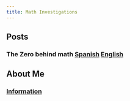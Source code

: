 ```yaml
---
title: Math Investigations
---
```


## Posts

### The Zero behind math [Spanish](https://estfloyd.github.io/Math-Posting/the_zero_behind_math.es.html) [English](https://estfloyd.github.io/Math-Posting/the_zero_behind_math.html)

## About Me
### [Information](https://estfloyd.github.io/Math-Posting/about.html)
